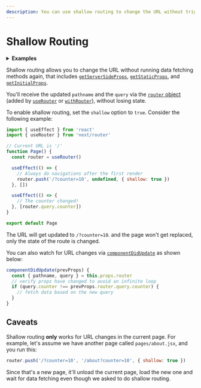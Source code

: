 ```yaml
---
description: You can use shallow routing to change the URL without triggering a new page change. Learn more here.
---
```


# Shallow Routing

<details>
  <summary><b>Examples</b></summary>
  <ul>
    <li><a href="https://github.com/vercel/next.js/tree/canary/examples/with-shallow-routing">Shallow Routing</a></li>
  </ul>
</details>

Shallow routing allows you to change the URL without running data fetching methods again, that includes [`getServerSideProps`](/docs/basic-features/data-fetching/get-server-side-props.md), [`getStaticProps`](/docs/basic-features/data-fetching/get-static-props.md), and [`getInitialProps`](/docs/api-reference/data-fetching/get-initial-props.md).

You'll receive the updated `pathname` and the `query` via the [`router` object](/docs/api-reference/next/router.md#router-object) (added by [`useRouter`](/docs/api-reference/next/router.md#useRouter) or [`withRouter`](/docs/api-reference/next/router.md#withRouter)), without losing state.

To enable shallow routing, set the `shallow` option to `true`. Consider the following example:

```jsx
import { useEffect } from 'react'
import { useRouter } from 'next/router'

// Current URL is '/'
function Page() {
  const router = useRouter()

  useEffect(() => {
    // Always do navigations after the first render
    router.push('/?counter=10', undefined, { shallow: true })
  }, [])

  useEffect(() => {
    // The counter changed!
  }, [router.query.counter])
}

export default Page
```

The URL will get updated to `/?counter=10`. and the page won't get replaced, only the state of the route is changed.

You can also watch for URL changes via [`componentDidUpdate`](https://reactjs.org/docs/react-component.html#componentdidupdate) as shown below:

```jsx
componentDidUpdate(prevProps) {
  const { pathname, query } = this.props.router
  // verify props have changed to avoid an infinite loop
  if (query.counter !== prevProps.router.query.counter) {
    // fetch data based on the new query
  }
}
```

## Caveats

Shallow routing **only** works for URL changes in the current page. For example, let's assume we have another page called `pages/about.jsx`, and you run this:

```jsx
router.push('/?counter=10', '/about?counter=10', { shallow: true })
```

Since that's a new page, it'll unload the current page, load the new one and wait for data fetching even though we asked to do shallow routing.
